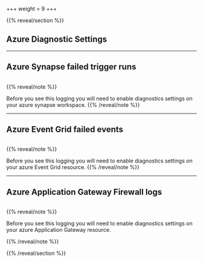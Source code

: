 +++
weight = 9
+++

{{% reveal/section %}}

## Azure Diagnostic Settings


---

## Azure Synapse failed trigger runs

```sql {file="business-cases/synapse/trigger-runs.kusto"}
```

{{% reveal/note %}}

Before you see this logging you will need to enable diagnostics settings on your azure synapse workspace.
{{% /reveal/note %}}

---

## Azure Event Grid failed events

```sql {file="business-cases/event-grid/failed-events.kusto"}
```

{{% reveal/note %}}

Before you see this logging you will need to enable diagnostics settings on your azure Event Grid resource.
{{% /reveal/note %}}

---

## Azure Application Gateway Firewall logs

```sql {file="business-cases/application-gateway/firewall-logs.kusto"}
```

{{% reveal/note %}}

Before you see this logging you will need to enable diagnostics settings on your azure Application Gateway resource.

{{% /reveal/note %}}


{{% /reveal/section %}}